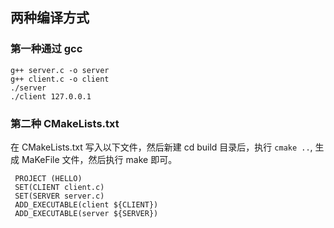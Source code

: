 ## 两种编译方式
### 第一种通过 gcc
```
g++ server.c -o server
g++ client.c -o client
./server
./client 127.0.0.1
```
### 第二种 CMakeLists.txt

在 CMakeLists.txt 写入以下文件，然后新建 cd build 目录后，执行 `cmake ..`, 生成 MaKeFile 文件，然后执行 make 即可。

```
 PROJECT (HELLO)
 SET(CLIENT client.c)
 SET(SERVER server.c)
 ADD_EXECUTABLE(client ${CLIENT})
 ADD_EXECUTABLE(server ${SERVER})

```